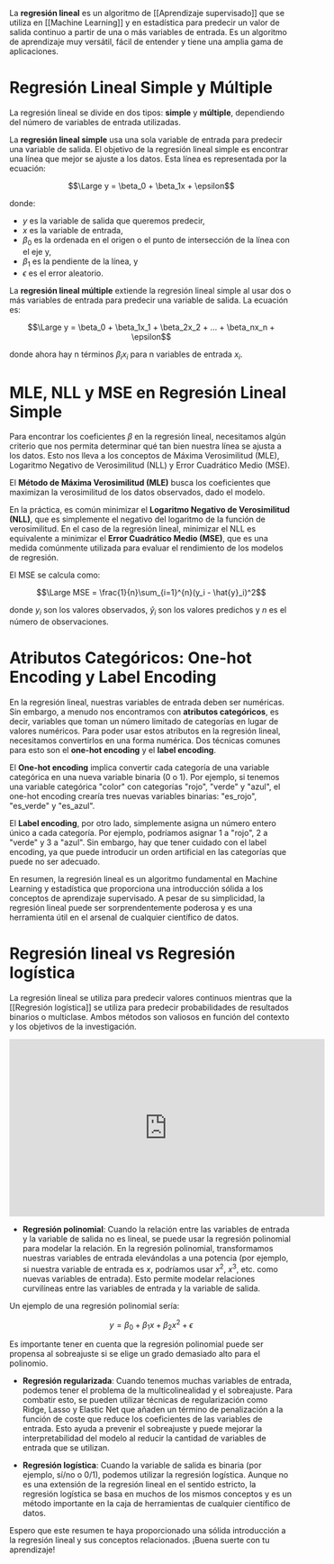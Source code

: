 La **regresión lineal** es un algoritmo de [[Aprendizaje supervisado]] que se utiliza en [[Machine Learning]] y en estadística para predecir un valor de salida continuo a partir de una o más variables de entrada. Es un algoritmo de aprendizaje muy versátil, fácil de entender y tiene una amplia gama de aplicaciones.

# Regresión Lineal Simple y Múltiple

La regresión lineal se divide en dos tipos: **simple** y **múltiple**, dependiendo del número de variables de entrada utilizadas.

La **regresión lineal simple** usa una sola variable de entrada para predecir una variable de salida. El objetivo de la regresión lineal simple es encontrar una línea que mejor se ajuste a los datos. Esta línea es representada por la ecuación:

$$\Large
y = \beta_0 + \beta_1x + \epsilon$$

donde:
- $y$ es la variable de salida que queremos predecir,
- $x$ es la variable de entrada,
- $\beta_0$ es la ordenada en el origen o el punto de intersección de la línea con el eje y,
- $\beta_1$ es la pendiente de la línea, y
- $\epsilon$ es el error aleatorio.

La **regresión lineal múltiple** extiende la regresión lineal simple al usar dos o más variables de entrada para predecir una variable de salida. La ecuación es:

$$\Large
y = \beta_0 + \beta_1x_1 + \beta_2x_2 + ... + \beta_nx_n + \epsilon$$

donde ahora hay n términos $\beta_ix_i$ para n variables de entrada $x_i$.

# MLE, NLL y MSE en Regresión Lineal Simple

Para encontrar los coeficientes $\beta$ en la regresión lineal, necesitamos algún criterio que nos permita determinar qué tan bien nuestra línea se ajusta a los datos. Esto nos lleva a los conceptos de Máxima Verosimilitud (MLE), Logaritmo Negativo de Verosimilitud (NLL) y Error Cuadrático Medio (MSE).

El **Método de Máxima Verosimilitud (MLE)** busca los coeficientes que maximizan la verosimilitud de los datos observados, dado el modelo.

En la práctica, es común minimizar el **Logaritmo Negativo de Verosimilitud (NLL)**, que es simplemente el negativo del logaritmo de la función de verosimilitud. En el caso de la regresión lineal, minimizar el NLL es equivalente a minimizar el **Error Cuadrático Medio (MSE)**, que es una medida comúnmente utilizada para evaluar el rendimiento de los modelos de regresión.

El MSE se calcula como:

$$\Large MSE = \frac{1}{n}\sum_{i=1}^{n}(y_i - \hat{y}_i)^2$$

donde $y_i$ son los valores observados, $\hat{y}_i$ son los valores predichos y $n$ es el número de observaciones.

# Atributos Categóricos: One-hot Encoding y Label Encoding

En la regresión lineal, nuestras variables de entrada deben ser numéricas. Sin embargo, a menudo nos encontramos con **atributos categóricos**, es decir, variables que toman un número limitado de categorías en lugar de valores numéricos. Para poder usar estos atributos en la regresión lineal, necesitamos convertirlos en una forma numérica. Dos técnicas comunes para esto son el **one-hot encoding** y el **label encoding**.

El **One-hot encoding** implica convertir cada categoría de una variable categórica en una nueva variable binaria (0 o 1). Por ejemplo, si tenemos una variable categórica "color" con categorías "rojo", "verde" y "azul", el one-hot encoding crearía tres nuevas variables binarias: "es_rojo", "es_verde" y "es_azul".

El **Label encoding**, por otro lado, simplemente asigna un número entero único a cada categoría. Por ejemplo, podríamos asignar 1 a "rojo", 2 a "verde" y 3 a "azul". Sin embargo, hay que tener cuidado con el label encoding, ya que puede introducir un orden artificial en las categorías que puede no ser adecuado.

En resumen, la regresión lineal es un algoritmo fundamental en Machine Learning y estadística que proporciona una introducción sólida a los conceptos de aprendizaje supervisado. A pesar de su simplicidad, la regresión lineal puede ser sorprendentemente poderosa y es una herramienta útil en el arsenal de cualquier científico de datos.


# Regresión lineal vs Regresión logística

La regresión lineal se utiliza para predecir valores continuos mientras que la [[Regresión logística]] se utiliza para predecir probabilidades de resultados binarios o multiclase. Ambos métodos son valiosos en función del contexto y los objetivos de la investigación.



<iframe width="560" height="315" src="https://www.youtube.com/embed/k964_uNn3l0" title="YouTube video player" frameborder="0" allow="accelerometer; autoplay; clipboard-write; encrypted-media; gyroscope; picture-in-picture; web-share" allowfullscreen></iframe>




- **Regresión polinomial**: Cuando la relación entre las variables de entrada y la variable de salida no es lineal, se puede usar la regresión polinomial para modelar la relación. En la regresión polinomial, transformamos nuestras variables de entrada elevándolas a una potencia (por ejemplo, si nuestra variable de entrada es $x$, podríamos usar $x^2$, $x^3$, etc. como nuevas variables de entrada). Esto permite modelar relaciones curvilíneas entre las variables de entrada y la variable de salida.

Un ejemplo de una regresión polinomial sería:

$$y = \beta_0 + \beta_1x + \beta_2x^2 + \epsilon$$

Es importante tener en cuenta que la regresión polinomial puede ser propensa al sobreajuste si se elige un grado demasiado alto para el polinomio.

- **Regresión regularizada**: Cuando tenemos muchas variables de entrada, podemos tener el problema de la multicolinealidad y el sobreajuste. Para combatir esto, se pueden utilizar técnicas de regularización como Ridge, Lasso y Elastic Net que añaden un término de penalización a la función de coste que reduce los coeficientes de las variables de entrada. Esto ayuda a prevenir el sobreajuste y puede mejorar la interpretabilidad del modelo al reducir la cantidad de variables de entrada que se utilizan.

- **Regresión logística**: Cuando la variable de salida es binaria (por ejemplo, sí/no o 0/1), podemos utilizar la regresión logística. Aunque no es una extensión de la regresión lineal en el sentido estricto, la regresión logística se basa en muchos de los mismos conceptos y es un método importante en la caja de herramientas de cualquier científico de datos.

Espero que este resumen te haya proporcionado una sólida introducción a la regresión lineal y sus conceptos relacionados. ¡Buena suerte con tu aprendizaje!
